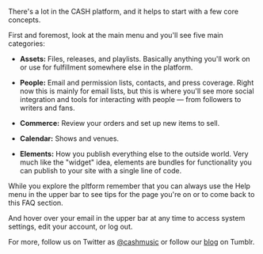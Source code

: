 There's a lot in the CASH platform, and it helps to start with a few core concepts. 

First and foremost, look at the main menu and you'll see five main categories:  

 - **Assets:** Files, releases, and playlists. Basically anything you'll work on or use for 
   fulfillment somewhere else in the platform.

 - **People:** Email and permission lists, contacts, and press coverage. Right now this is mainly 
   for email lists, but this is where you'll see more social integration and tools for interacting 
   with people — from followers to writers and fans.

 - **Commerce:** Review your orders and set up new items to sell.

 - **Calendar:** Shows and venues.

 - **Elements:** How you publish everything else to the outside world. Very much like the "widget"
   idea, elements are bundles for functionality you can publish to your site with a single line of 
   code.

While you explore the pltform remember that you can always use the Help menu in the upper bar to see 
tips for the page you're on or to come back to this FAQ section. 

And hover over your email in the upper bar at any time to access system settings, edit your account,
or log out. 

For more, follow us on Twitter as [@cashmusic](http://twitter.com/cashmusic) or follow our 
[blog](http://blog.cashmusic.org/) on Tumblr.